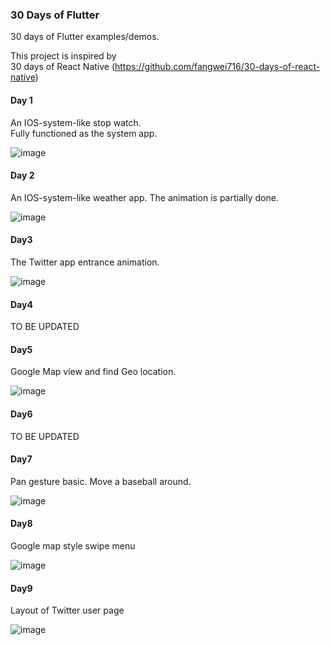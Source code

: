 ### 30 Days of Flutter 
30 days of Flutter examples/demos.

This project is inspired by   
30 days of React Native (https://github.com/fangwei716/30-days-of-react-native) 

#### Day 1 
An IOS-system-like stop watch.  
Fully functioned as the system app.  

![image](https://raw.githubusercontent.com/jianggaocheng/30-days-of-flutter/master/screenshot/day1.gif)

#### Day 2
An IOS-system-like weather app.
The animation is partially done.

![image](https://raw.githubusercontent.com/jianggaocheng/30-days-of-flutter/master/screenshot/day2.gif)

#### Day3
The Twitter app entrance animation.  

![image](https://raw.githubusercontent.com/jianggaocheng/30-days-of-flutter/master/screenshot/day3.gif)

#### Day4
TO BE UPDATED

#### Day5
Google Map view and find Geo location.

![image](https://raw.githubusercontent.com/jianggaocheng/30-days-of-flutter/master/screenshot/day5.gif)

#### Day6
TO BE UPDATED

#### Day7
Pan gesture basic. Move a baseball around.

![image](https://raw.githubusercontent.com/jianggaocheng/30-days-of-flutter/master/screenshot/day7.gif)

#### Day8
Google map style swipe menu

![image](https://raw.githubusercontent.com/jianggaocheng/30-days-of-flutter/master/screenshot/day8.gif)

#### Day9
Layout of Twitter user page

![image](https://raw.githubusercontent.com/jianggaocheng/30-days-of-flutter/master/screenshot/day9.gif)
